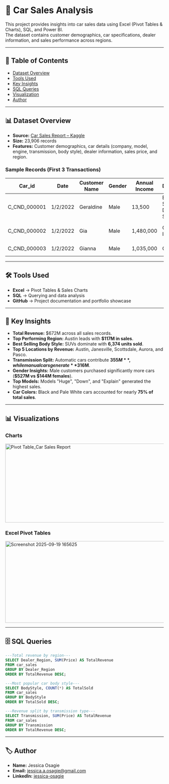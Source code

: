 # 🚗 Car Sales Analysis

This project provides insights into car sales data using Excel (Pivot Tables & Charts), SQL, and Power BI.  
The dataset contains customer demographics, car specifications, dealer information, and sales performance across regions.

---

## 📑 Table of Contents
- [Dataset Overview](#-dataset-overview)
- [Tools Used](#-tools-used)
- [Key Insights](#-key-insights)
- [SQL Queries](#-sql-queries)
- [Visualization](#-visualization)
- [Author](#-author)

---

## 📊 Dataset Overview
- **Source:** [Car Sales Report – Kaggle](https://www.kaggle.com/datasets/missionjee/car-sales-report)  
- **Size:** 23,906 records  
- **Features:** Customer demographics, car details (company, model, engine, transmission, body style), dealer information, sales price, and region.  

### Sample Records (First 3 Transactions)

| Car_id       | Date     | Customer Name | Gender | Annual Income | Dealer_Name                           | Company  | Model     | Engine                       | Transmission | Color | Price ($) | Dealer_No  | Body Style | Phone   | Dealer_Region |
|--------------|----------|---------------|--------|---------------|----------------------------------------|----------|-----------|------------------------------|--------------|-------|-----------|------------|------------|---------|---------------|
| C_CND_000001 | 1/2/2022 | Geraldine     | Male   | 13,500        | Buddy Storbeck's Diesel Service Inc    | Ford     | Expedition| Double Overhead Camshaft     | Auto         | Black | 26,000    | 06457-3834 | SUV        | 8264678 | Middletown    |
| C_CND_000002 | 1/2/2022 | Gia           | Male   | 1,480,000     | C & M Motors Inc                       | Dodge    | Durango  | Double Overhead Camshaft     | Auto         | Black | 19,000    | 60504-7114 | SUV        | Aurora        |
| C_CND_000003 | 1/2/2022 | Gianna        | Male   | 1,035,000     | Capitol KIA                            | Cadillac | Eldorado | Overhead Camshaft            | Manual       | Red   | 31,500    | 38701-8047 | Passenger  | 7298798 | Greenville    |

---

## 🛠️ Tools Used
- **Excel** → Pivot Tables & Sales Charts  
- **SQL** → Querying and data analysis  
- **GitHub** → Project documentation and portfolio showcase  

---

## 📌 Key Insights
- **Total Revenue:** $672M across all sales records.  
- **Top Performing Region:** Austin leads with **$117M in sales**.  
- **Best Selling Body Style:** SUVs dominate with **6,374 units sold**.  
- **Top 5 Locations by Revenue:** Austin, Janesville, Scottsdale, Aurora, and Pasco.  
- **Transmission Split:** Automatic cars contribute **$355M**, while manual cars generate **$316M**.  
- **Gender Insights:** Male customers purchased significantly more cars (**$527M vs $144M females**).  
- **Top Models:** Models "Huge", "Down", and "Explain" generated the highest sales.  
- **Car Colors:** Black and Pale White cars accounted for nearly **75% of total sales**.
  
---
## 📊 Visualizations  
  
### Charts  

<img width="646" height="251" alt="Pivot Table_Car Sales Report" src="https://github.com/user-attachments/assets/54748c6f-b903-424b-883f-f60d6a04c561" />

### Excel Pivot Tables 

<img width="548" height="260" alt="Screenshot 2025-09-19 165625" src="https://github.com/user-attachments/assets/c3da2c4b-8fcc-436f-839e-18072ce6518a" />

---

## 🗄️ SQL Queries



```sql
---Total revenue by region---
SELECT Dealer_Region, SUM(Price) AS TotalRevenue
FROM car_sales
GROUP BY Dealer_Region
ORDER BY TotalRevenue DESC;
```

```sql
---Most popular car body style---
SELECT BodyStyle, COUNT(*) AS TotalSold
FROM car_sales
GROUP BY BodyStyle
ORDER BY TotalSold DESC;
```

```sql
---Revenue split by transmission type---
SELECT Transmission, SUM(Price) AS TotalRevenue
FROM car_sales
GROUP BY Transmission
ORDER BY TotalRevenue DESC;
```

---

## 🏷️ Author  

- **Name:** Jessica Osagie  
- **Email:** jessica.a.osagie@gmail.com   
- **LinkedIn:** [jessica-osagie](https://linkedin.com/in/jessica-osagie/)  
